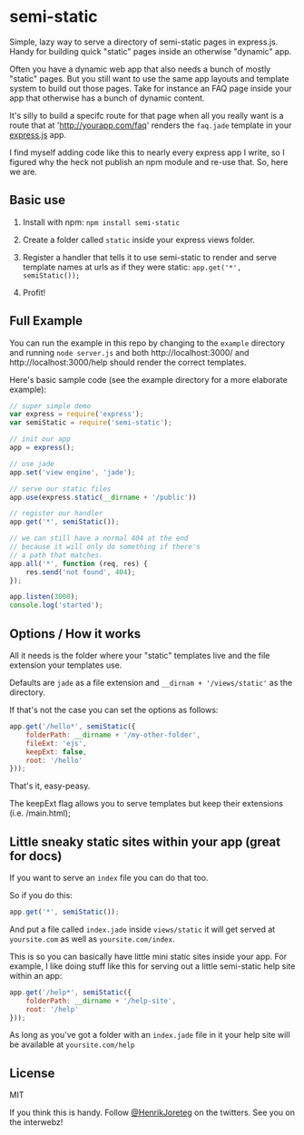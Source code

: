 # semi-static

Simple, lazy way to serve a directory of semi-static pages in express.js. Handy for building quick "static" pages inside an otherwise "dynamic" app.

Often you have a dynamic web app that also needs a bunch of mostly "static" pages. But you still want to use the same app layouts and template system to build out those pages. Take for instance an FAQ page inside your app that otherwise has a bunch of dynamic content. 

It's silly to build a specifc route for that page when all you really want is a route that at 'http://yourapp.com/faq' renders the `faq.jade` template in your [express.js](http://expressjs.com/) app.

I find myself adding code like this to nearly every express app I write, so I figured why the heck not publish an npm module and re-use that. So, here we are.

## Basic use

1. Install with npm: 
    `npm install semi-static`

2. Create a folder called `static` inside your express views folder.

3. Register a handler that tells it to use semi-static to render and serve template names at urls as if they were static:
    `app.get('*', semiStatic());`

4. Profit!

## Full Example

You can run the example in this repo by changing to the `example` directory and running `node server.js` and both http://localhost:3000/ and http://localhost:3000/help should render the correct templates.

Here's basic sample code (see the example directory for a more elaborate example):

```js
// super simple demo
var express = require('express');
var semiStatic = require('semi-static');

// init our app
app = express();

// use jade
app.set('view engine', 'jade');

// serve our static files
app.use(express.static(__dirname + '/public'))

// register our handler
app.get('*', semiStatic());

// we can still have a normal 404 at the end
// because it will only do something if there's
// a path that matches.
app.all('*', function (req, res) {
    res.send('not found', 404);
});

app.listen(3000);
console.log('started');
```


## Options / How it works

All it needs is the folder where your "static" templates live and the file extension your templates use.

Defaults are `jade` as a file extension and `__dirnam + '/views/static'` as the directory.

If that's not the case you can set the options as follows:

```js
app.get('/hello*', semiStatic({
    folderPath: __dirname + '/my-other-folder',
    fileExt: 'ejs',
    keepExt: false,
    root: '/hello'
}));
```


That's it, easy-peasy.

The keepExt flag allows you to serve templates but keep their extensions (i.e. /main.html);


## Little sneaky static sites within your app (great for docs)

If you want to serve an `index` file you can do that too.

So if you do this:

```js
app.get('*', semiStatic());
```

And put a file called `index.jade` inside `views/static` it will get served at `yoursite.com` as well as `yoursite.com/index`.

This is so you can basically have little mini static sites inside your app. For example, I like doing stuff like this for serving out a little semi-static help site within an app:

```js
app.get('/help*', semiStatic({
    folderPath: __dirname + '/help-site',
    root: '/help'
}));
```

As long as you've got a folder with an `index.jade` file in it your help site will be available at `yoursite.com/help`

## License

MIT


If you think this is handy. Follow [@HenrikJoreteg](https://twitter.com/henrikjoreteg) on the twitters. See you on the interwebz!
